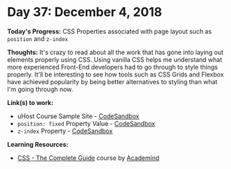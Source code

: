 # Day 37: December 4, 2018

**Today's Progress:** CSS Properties associated with page layout such as `position` and `z-index`

**Thoughts:** It's crazy to read about all the work that has gone into laying out elements properly using CSS. Using vanilla CSS helps me understand what more experienced Front-End developers had to go through to style things properly. It'll be interesting to see how tools such as CSS Grids and Flexbox have achieved popularity by being better alternatives to styling than what I'm going through now.

**Link(s) to work:**
* uHost Course Sample Site - [CodeSandbox](https://codesandbox.io/embed/881n9xljn8?view=preview)
* `position: fixed` Property Value - [CodeSandbox](https://codesandbox.io/embed/p2jrw2vpyx)
* `z-index` Property - [CodeSandbox](https://codesandbox.io/embed/wkym9p68q5)

**Learning Resources:**
* [CSS - The Complete Guide](https://www.udemy.com/css-the-complete-guide-incl-flexbox-grid-sass/) course by [Academind](https://www.academind.com/)